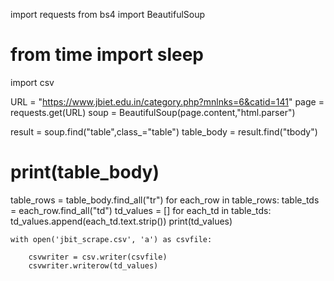 import requests
from bs4 import BeautifulSoup
# from time import sleep
import csv


URL = "https://www.jbiet.edu.in/category.php?mnlnks=6&catid=141"
page = requests.get(URL)
soup = BeautifulSoup(page.content,"html.parser")

result = soup.find("table",class_="table")
table_body = result.find("tbody")

# print(table_body)

table_rows = table_body.find_all("tr")
for each_row in table_rows:
    table_tds = each_row.find_all("td") 
    td_values = []
    for each_td in table_tds:
        td_values.append(each_td.text.strip())
    print(td_values)

    with open('jbit_scrape.csv', 'a') as csvfile:

        csvwriter = csv.writer(csvfile)
        csvwriter.writerow(td_values)
